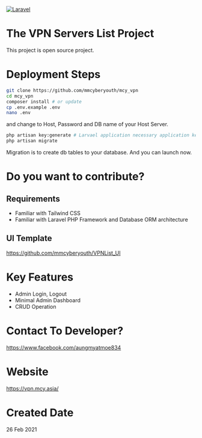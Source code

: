 [![Laravel](https://github.com/mmcyberyouth/mcy_vpn/actions/workflows/laravel.yml/badge.svg)](https://github.com/mmcyberyouth/mcy_vpn/actions/workflows/laravel.yml)
# The VPN Servers List Project

This project is open source project.

# Deployment Steps

```bash
git clone https://github.com/mmcyberyouth/mcy_vpn
cd mcy_vpn
composer install # or update
cp .env.example .env 
nano .env
```
and change to Host, Password and DB name of your Host Server.

```bash
php artisan key:generate # Larvael application necessary application key
php artisan migrate
```
Migration is to create db tables to your database.
And you can launch now.

# Do you want to contribute?

## Requirements

- Familiar with Tailwind CSS 
- Familiar with Laravel PHP Framework and Database ORM architecture

## UI Template
https://github.com/mmcyberyouth/VPNList_UI


# Key Features

- Admin Login, Logout
- Minimal Admin Dashboard
- CRUD Operation 

# Contact To Developer?

https://www.facebook.com/aungmyatmoe834


# Website

https://vpn.mcy.asia/

# Created Date

26 Feb 2021 
